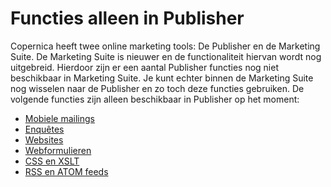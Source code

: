 # Functies alleen in Publisher

Copernica heeft twee online marketing tools: De Publisher en de Marketing
Suite. De Marketing Suite is nieuwer en de functionaliteit hiervan wordt
nog uitgebreid. Hierdoor zijn er een aantal Publisher functies nog niet
beschikbaar in Marketing Suite. Je kunt echter binnen de Marketing Suite
nog wisselen naar de Publisher en zo toch deze functies gebruiken. De volgende
functies zijn alleen beschikbaar in Publisher op het moment:

* [Mobiele mailings](./mobile-mailing)
* [Enquêtes](./surveys)
* [Websites](./websites)
* [Webformulieren](./webforms)
* [CSS en XSLT](./css-and-xslt)
* [RSS en ATOM feeds](./rss-and-atom-feeds)
